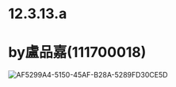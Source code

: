 # 12.3.13.a

# by盧品嘉(111700018)
![AF5299A4-5150-45AF-B28A-5289FD30CE5D](https://github.com/HWTeng-Course/202402-Statistics/assets/162072278/9b4eb7ea-b547-46fd-ae96-bd4518142abd)

